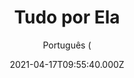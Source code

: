 ---
id: '41b7df92-ee17-4b42-b080-657a6a085e67'
type: 'movie' # Filme, Série, Anime
title: "Tudo por Ela"
synopsis: ["A amiga lésbica faria qualquer coisa por ela, inclusive matar seu marido violento. Agora, as duas precisam fugir se quiserem continuar vivas. Com Kiko Mizuhara.",
]
originalTitle: "彼女"
date: '2021-04-17T09:55:40.000Z'
update: '2021-04-17T09:55:40.000Z'
releaseDate: '2021-04-15T03:00:00.000Z'
imdb:
  rating: '5.6' # 8.5
  id: '' # tt0470752
duration: '2h 22 Min'
trailer:
  urls: [
    '1lRIw4CFhAc',
  ]
tags: ['1080p']
genre: ['Drama', 'Romance', 'Suspense'] #
quality: 'WEB-DL' # BluRay, WEB-DL, HDTV, WEB-DL4K, WEB-DLe
format: 'MKV' # MKV, MP4, TS
audio: 'Português, Japonês' # Dublado, Legendado, Dual Audio, Dub & Leg
subtitle: 'Português (' # Português, inglês,
size: '3.3 GB' # 4.8 GB
audioQuality: 10
videoQuality: 10
directors: []
#  - name: 'Lana Wachowski'
#    image: ''
#  - name: 'Lilly Wachowski'
#    image: ''
cast: []
#  - name: 'Keanu Reeves'
#    image: ''
#    characterName: 'Neo'
writers: []
#  - name: ''
#    image: ''
maturityRating:
  age: '' # L , 10, 12, 14, 16, 18
  topics: [''] # Violence, Illegal drugs, Inappropriate Language, Legal Drugs, Sexual Content, Extreme Violence
###########################################
download:
  
  - url: 'magnet:?xt=urn:btih:cd056e16072b92ab0c7df99bff1f69cfb8537902&dn=Tudo_por_Ela.2021.1080p.WEB-DL.5.1.DUAL.COMANDO.TO&tr=udp%3a%2f%2fpublic.popcorn-tracker.org%3a6969%2fannounce&tr=udp%3a%2f%2ftracker.internetwarriors.net%3a1337%2fannounce&tr=udp%3a%2f%2ftracker.opentrackr.org%3a1337%2fannounce&tr=udp%3a%2f%2fexodus.desync.com%3a6969%2fannounce&tr=udp%3a%2f%2fretracker.lanta-net.ru%3a2710%2fannounce&tr=udp%3a%2f%2fopen.stealth.si%3a80%2fannounce&tr=udp%3a%2f%2fwww.torrent.eu.org%3a451%2fannounce&tr=udp%3a%2f%2fopentracker.i2p.rocks%3a6969%2fannounce&tr=http%3a%2f%2ftracker.opentrackr.org%3a1337%2fannounce&tr=udp%3a%2f%2f3rt.tace.ru%3a60889%2fannounce'
    resolution: '1080p' # 720p, 1080p, 4K,
    audio: 'Dual Áudio' # Dublado, Legendado, Dual Audio
    size: '' # 4.8 GB
    quality: '' # BluRay, WEB-DL
    format: '' # MKV
images:
  cover: '/assets/movies/tudo-por-ela.jpg'
  background: '/assets/movies/'
---